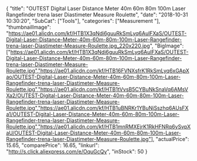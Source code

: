 {
	"title": "OUTEST Digital Laser Distance Meter 40m 60m 80m 100m Laser Rangefinder trena laser Diastimeter Measure Roulette",
	"date": "2018-10-31 10:30:20",
	"SubCat": ["Tools"],
	"categories": ["Measurement "],
	"thumbnailImage": "https://ae01.alicdn.com/kf/HTB1X3qNdi6guuRkSmLyq6AulFXaS/OUTEST-Digital-Laser-Distance-Meter-40m-60m-80m-100m-Laser-Rangefinder-trena-laser-Diastimeter-Measure-Roulette.jpg_220x220.jpg",
	"BigImage": ["https://ae01.alicdn.com/kf/HTB1X3qNdi6guuRkSmLyq6AulFXaS/OUTEST-Digital-Laser-Distance-Meter-40m-60m-80m-100m-Laser-Rangefinder-trena-laser-Diastimeter-Measure-Roulette.jpg","https://ae01.alicdn.com/kf/HTB16FVNXsfrK1RkSmLyq6xGApXao/OUTEST-Digital-Laser-Distance-Meter-40m-60m-80m-100m-Laser-Rangefinder-trena-laser-Diastimeter-Measure-Roulette.jpg","https://ae01.alicdn.com/kf/HTB1tVvsB5CYBuNkSnaVq6AMsVXa2/OUTEST-Digital-Laser-Distance-Meter-40m-60m-80m-100m-Laser-Rangefinder-trena-laser-Diastimeter-Measure-Roulette.jpg","https://ae01.alicdn.com/kf/HTB1uBNRKr1YBuNjSszhq6AUsFXa1/OUTEST-Digital-Laser-Distance-Meter-40m-60m-80m-100m-Laser-Rangefinder-trena-laser-Diastimeter-Measure-Roulette.jpg","https://ae01.alicdn.com/kf/HTB1mnRMXEjrK1RkHFNRq6ySvpXaU/OUTEST-Digital-Laser-Distance-Meter-40m-60m-80m-100m-Laser-Rangefinder-trena-laser-Diastimeter-Measure-Roulette.jpg"],
	"actualPrice": 15.65,
	"comparePrice": 16.65,
	"linkurl": "http://s.click.aliexpress.com/e/OquGcQy",
	"inStock": 50
}
